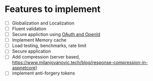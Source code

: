 # Features to implement
- [ ] Globalization and Localization
- [ ] Fluent validation
- [ ] Secure appliction using [OAuth and OpenId](https://learn.microsoft.com/en-us/dotnet/architecture/microservices/secure-net-microservices-web-applications/)  
- [ ] Implement Memory cache
- [ ] Load testing, benchmarks, rate limit
- [ ] Secure application
- [ ] Add compression (server based, https://www.milanjovanovic.tech/blog/response-compression-in-aspnetcore) 
- [ ] implement anti-forgery tokens 